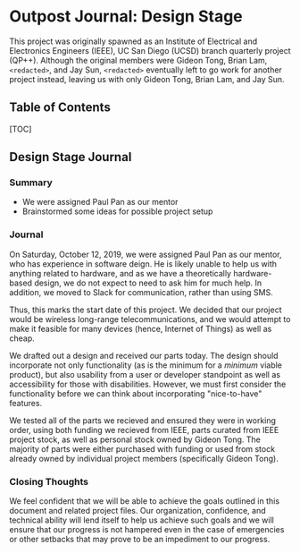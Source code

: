 # Outpost Journal: Design Stage

This project was originally spawned as an Institute of Electrical and Electronics Engineers (IEEE), UC San Diego (UCSD) branch quarterly project (QP++). Although the original members were Gideon Tong, Brian Lam, `<redacted>`, and Jay Sun, `<redacted>` eventually left to go work for another project instead, leaving us with only Gideon Tong, Brian Lam, and Jay Sun.

## Table of Contents

[TOC]

## Design Stage Journal

### Summary

* We were assigned Paul Pan as our mentor
* Brainstormed some ideas for possible project setup

### Journal

On Saturday, October 12, 2019, we were assigned Paul Pan as our mentor, who has experience in software deign. He is likely unable to help us with anything related to hardware, and as we have a theoretically hardware-based design, we do not expect to need to ask him for much help. In addition, we moved to Slack for communication, rather than using SMS.

Thus, this marks the start date of this project. We decided that our project would be wireless long-range telecommunications, and we would attempt to make it feasible for many devices (hence, Internet of Things) as well as cheap.

We drafted out a design and received our parts today. The design should incorporate not only functionality (as is the minimum for a *minimum* viable product), but also usability from a user or developer standpoint as well as accessibility for those with disabilities. However, we must first consider the functionality before we can think about incorporating "nice-to-have" features.

We tested all of the parts we recieved and ensured they were in working order, using both funding we recieved from IEEE, parts curated from IEEE project stock, as well as personal stock owned by Gideon Tong. The majority of parts were either purchased with funding or used from stock already owned by individual project members (specifically Gideon Tong).

### Closing Thoughts

We feel confident that we will be able to achieve the goals outlined in this document and related project files. Our organization, confidence, and technical ability will lend itself to help us achieve such goals and we will ensure that our progress is not hampered even in the case of emergencies or other setbacks that may prove to be an impediment to our progress.